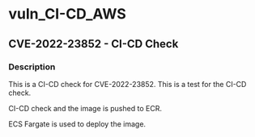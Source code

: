 # vuln_CI-CD_AWS

## CVE-2022-23852 - CI-CD Check

### Description

This is a CI-CD check for CVE-2022-23852. 
This is a test for the CI-CD check.

CI-CD check and the image is pushed to ECR.

ECS Fargate is used to deploy the image.

